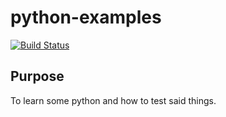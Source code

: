 python-examples
===============

[![Build Status](https://travis-ci.org/mtchavez/python-examples.png?branch=master)](https://travis-ci.org/mtchavez/python-examples)

## Purpose

To learn some python and how to test said things.
